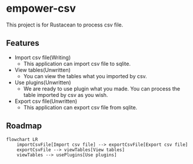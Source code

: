 # empower-csv
This project is for Rustacean to process csv file.
## Features
- Import csv file(Writing)
    - This application can import csv file to sqlite.
- View tables(Unwritten)
    - You can view the tables what you imported by csv.
- Use plugins(Unwritten)
    - We are ready to use plugin what you made. You can process the table imported by csv as you wish.
- Export csv file(Unwritten)
    - This application can export csv file from sqlite.
## Roadmap
```mermaid
flowchart LR
    importCsvFile[Import csv file] --> exportCsvFile[Export csv file]
    exportCsvFile --> viewTables[View tables]
    viewTables --> usePlugins[Use plugins]
```